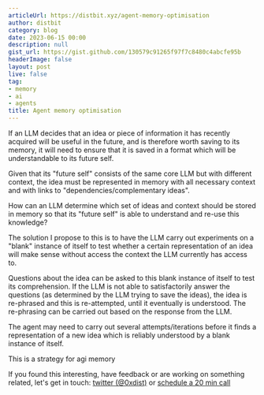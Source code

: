 ```yaml
---
articleUrl: https://distbit.xyz/agent-memory-optimisation
author: distbit
category: blog
date: 2023-06-15 00:00
description: null
gist_url: https://gist.github.com/130579c91265f97f7c8480c4abcfe95b
headerImage: false
layout: post
live: false
tag:
- memory
- ai
- agents
title: Agent memory optimisation
---
```





If an LLM decides that an idea or piece of information it has recently acquired will be useful in the future, and is therefore worth saving to its memory, it will need to ensure that it is saved in a format which will be understandable to its future self.  

Given that its "future self" consists of the same core LLM but with different context, the idea must be represented in memory with all necessary context and with links to "dependencies/complementary ideas".  

How can an LLM determine which set of ideas and context should be stored in memory so that its "future self" is able to understand and re-use this knowledge?  

The solution I propose to this is to have the LLM carry out experiments on a "blank" instance of itself to test whether a certain representation of an idea will make sense without access the context the LLM currently has access to.  

Questions about the idea can be asked to this blank instance of itself to test its comprehension. If the LLM is not able to satisfactorily answer the questions (as determined by the LLM trying to save the ideas), the idea is re-phrased and this is re-attempted, until it eventually is understood. The re-phrasing can be carried out based on the response from the LLM.  

The agent may need to carry out several attempts/iterations before it finds a representation of a new idea which is reliably understood by a blank instance of itself.  

This is a strategy for agi memory  

If you found this interesting, have feedback or are working on something related, let's get in touch: [twitter (@0xdist)](https://twitter.com/0xdist) or [schedule a 20 min call](https://cal.com/distbit/20min)